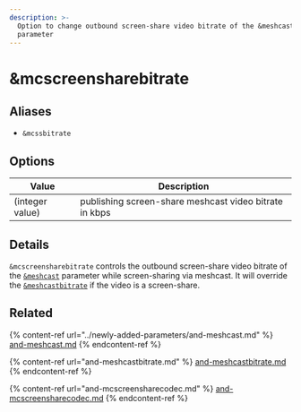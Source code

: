 ```yaml
---
description: >-
  Option to change outbound screen-share video bitrate of the &meshcast
  parameter
---
```


# \&mcscreensharebitrate

## Aliases

* `&mcssbitrate`

## Options

| Value           | Description                                            |
| --------------- | ------------------------------------------------------ |
| (integer value) | publishing screen-share meshcast video bitrate in kbps |

## Details

`&mcscreensharebitrate` controls the outbound screen-share video bitrate of the [`&meshcast`](../newly-added-parameters/and-meshcast.md) parameter while screen-sharing via meshcast. It will override the [`&meshcastbitrate`](and-meshcastbitrate.md) if the video is a screen-share.

## Related

{% content-ref url="../newly-added-parameters/and-meshcast.md" %}
[and-meshcast.md](../newly-added-parameters/and-meshcast.md)
{% endcontent-ref %}

{% content-ref url="and-meshcastbitrate.md" %}
[and-meshcastbitrate.md](and-meshcastbitrate.md)
{% endcontent-ref %}

{% content-ref url="and-mcscreensharecodec.md" %}
[and-mcscreensharecodec.md](and-mcscreensharecodec.md)
{% endcontent-ref %}
